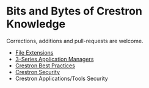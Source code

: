 # Bits and Bytes of Crestron Knowledge #

Corrections, additions and pull-requests are welcome.


- [File Extensions](FileExtensions.md)
- [3-Series Application Managers](3SAppManagers.md)
- [Crestron Best Practices](BestPractices.md)
- [Crestron Security](DeviceSecurity.md)
- Crestron Applications/Tools Security